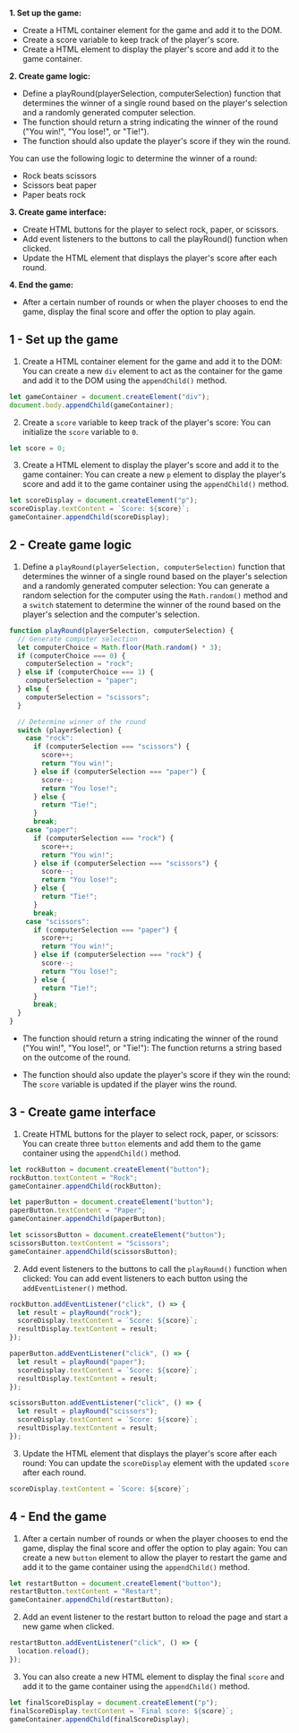 **1. Set up the game:**

- Create a HTML container element for the game and add it to the DOM.
- Create a score variable to keep track of the player's score.
- Create a HTML element to display the player's score and add it to the game container.

**2. Create game logic:**

- Define a playRound(playerSelection, computerSelection) function that determines the winner of a single round based on the player's selection and a randomly generated computer selection.
- The function should return a string indicating the winner of the round ("You win!", "You lose!", or "Tie!").
- The function should also update the player's score if they win the round.

You can use the following logic to determine the winner of a round:

- Rock beats scissors
- Scissors beat paper
- Paper beats rock

**3. Create game interface:**

- Create HTML buttons for the player to select rock, paper, or scissors.
- Add event listeners to the buttons to call the playRound() function when clicked.
- Update the HTML element that displays the player's score after each round.

**4. End the game:**

- After a certain number of rounds or when the player chooses to end the game, display the final score and offer the option to play again.

## 1 - Set up the game

1. Create a HTML container element for the game and add it to the DOM: You can create a new `div` element to act as the container for the game and add it to the DOM using the `appendChild()` method.

```js
let gameContainer = document.createElement("div");
document.body.appendChild(gameContainer);
```

2. Create a `score` variable to keep track of the player's score: You can initialize the `score` variable to `0`.

```js
let score = 0;
```

3. Create a HTML element to display the player's score and add it to the game container: You can create a new `p` element to display the player's score and add it to the game container using the `appendChild()` method.

```js
let scoreDisplay = document.createElement("p");
scoreDisplay.textContent = `Score: ${score}`;
gameContainer.appendChild(scoreDisplay);
```

## 2 - Create game logic

1. Define a `playRound(playerSelection, computerSelection)` function that determines the winner of a single round based on the player's selection and a randomly generated computer selection: You can generate a random selection for the computer using the `Math.random()` method and a `switch` statement to determine the winner of the round based on the player's selection and the computer's selection.

```js
function playRound(playerSelection, computerSelection) {
  // Generate computer selection
  let computerChoice = Math.floor(Math.random() * 3);
  if (computerChoice === 0) {
    computerSelection = "rock";
  } else if (computerChoice === 1) {
    computerSelection = "paper";
  } else {
    computerSelection = "scissors";
  }

  // Determine winner of the round
  switch (playerSelection) {
    case "rock":
      if (computerSelection === "scissors") {
        score++;
        return "You win!";
      } else if (computerSelection === "paper") {
        score--;
        return "You lose!";
      } else {
        return "Tie!";
      }
      break;
    case "paper":
      if (computerSelection === "rock") {
        score++;
        return "You win!";
      } else if (computerSelection === "scissors") {
        score--;
        return "You lose!";
      } else {
        return "Tie!";
      }
      break;
    case "scissors":
      if (computerSelection === "paper") {
        score++;
        return "You win!";
      } else if (computerSelection === "rock") {
        score--;
        return "You lose!";
      } else {
        return "Tie!";
      }
      break;
  }
}
```

- The function should return a string indicating the winner of the round ("You win!", "You lose!", or "Tie!"): The function returns a string based on the outcome of the round.

- The function should also update the player's score if they win the round: The `score` variable is updated if the player wins the round.

## 3 - Create game interface

1. Create HTML buttons for the player to select rock, paper, or scissors: You can create three `button` elements and add them to the game container using the `appendChild()` method.

```js
let rockButton = document.createElement("button");
rockButton.textContent = "Rock";
gameContainer.appendChild(rockButton);

let paperButton = document.createElement("button");
paperButton.textContent = "Paper";
gameContainer.appendChild(paperButton);

let scissorsButton = document.createElement("button");
scissorsButton.textContent = "Scissors";
gameContainer.appendChild(scissorsButton);
```

2. Add event listeners to the buttons to call the `playRound()` function when clicked: You can add event listeners to each button using the `addEventListener()` method.

```js
rockButton.addEventListener("click", () => {
  let result = playRound("rock");
  scoreDisplay.textContent = `Score: ${score}`;
  resultDisplay.textContent = result;
});

paperButton.addEventListener("click", () => {
  let result = playRound("paper");
  scoreDisplay.textContent = `Score: ${score}`;
  resultDisplay.textContent = result;
});

scissorsButton.addEventListener("click", () => {
  let result = playRound("scissors");
  scoreDisplay.textContent = `Score: ${score}`;
  resultDisplay.textContent = result;
});
```

3. Update the HTML element that displays the player's score after each round: You can update the `scoreDisplay` element with the updated `score` after each round.

```js
scoreDisplay.textContent = `Score: ${score}`;
```

## 4 - End the game

1. After a certain number of rounds or when the player chooses to end the game, display the final score and offer the option to play again: You can create a new `button` element to allow the player to restart the game and add it to the game container using the `appendChild()` method.

```js
let restartButton = document.createElement("button");
restartButton.textContent = "Restart";
gameContainer.appendChild(restartButton);
```

2. Add an event listener to the restart button to reload the page and start a new game when clicked.

```js
restartButton.addEventListener("click", () => {
  location.reload();
});
```

3. You can also create a new HTML element to display the final `score` and add it to the game container using the `appendChild()` method.

```js
let finalScoreDisplay = document.createElement("p");
finalScoreDisplay.textContent = `Final score: ${score}`;
gameContainer.appendChild(finalScoreDisplay);
```
